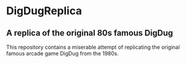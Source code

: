 # DigDugReplica
## A replica of the original 80s famous DigDug

This repository contains a miserable attempt of replicating the original famous arcade game DigDug from the 1980s.
